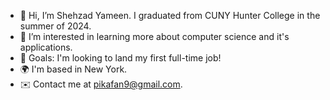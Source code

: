 - 👋 Hi, I’m Shehzad Yameen. I graduated from CUNY Hunter College in the summer of 2024.
- 👀 I’m interested in learning more about computer science and it's applications. 
- 🎯 Goals: I'm looking to land my first full-time job!
- 🌍 I'm based in New York.
- ✉️ Contact me at pikafan9@gmail.com.

<!---
presence18/presence18 is a ✨ special ✨ repository because its `README.md` (this file) appears on your GitHub profile.
You can click the Preview link to take a look at your changes.
--->
